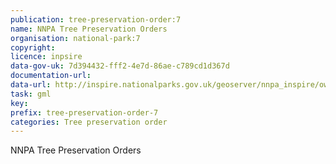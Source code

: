 ```yaml
---
publication: tree-preservation-order:7
name: NNPA Tree Preservation Orders
organisation: national-park:7
copyright: 
licence: inpsire
data-gov-uk: 7d394432-fff2-4e7d-86ae-c789cd1d367d
documentation-url: 
data-url: http://inspire.nationalparks.gov.uk/geoserver/nnpa_inspire/ows?service=WFS&request=GetFeature&typename=nnpa_inspire:nnpa_tpo&outputFormat=GML2
task: gml
key: 
prefix: tree-preservation-order-7
categories: Tree preservation order
---
```


NNPA Tree Preservation Orders
